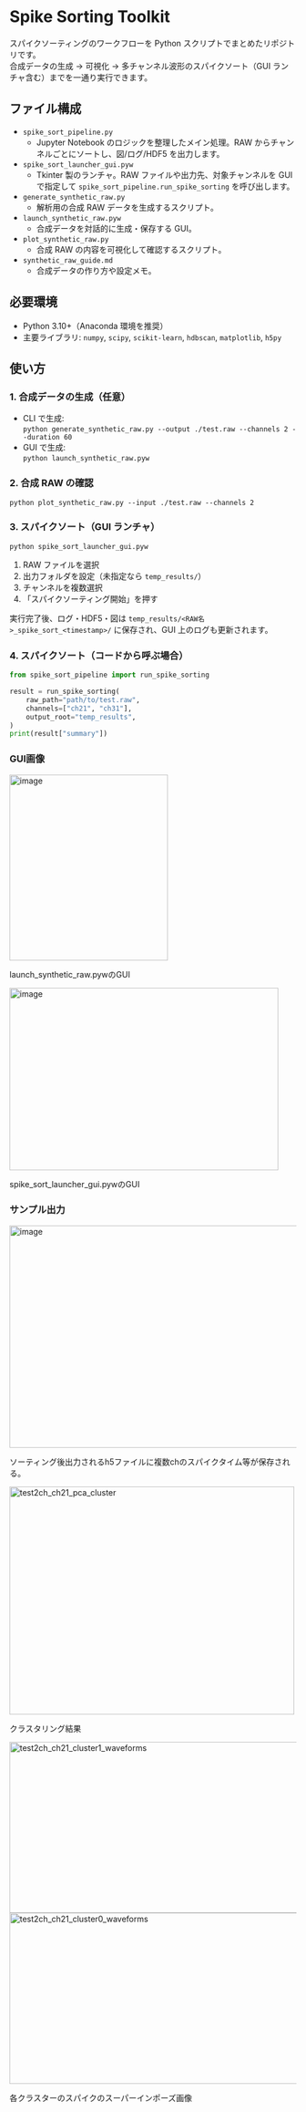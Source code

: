 # Spike Sorting Toolkit
スパイクソーティングのワークフローを Python スクリプトでまとめたリポジトリです。  
合成データの生成 → 可視化 → 多チャンネル波形のスパイクソート（GUI ランチャ含む）までを一通り実行できます。

## ファイル構成
- `spike_sort_pipeline.py`  
  - Jupyter Notebook のロジックを整理したメイン処理。RAW からチャンネルごとにソートし、図/ログ/HDF5 を出力します。
- `spike_sort_launcher_gui.pyw`  
  - Tkinter 製のランチャ。RAW ファイルや出力先、対象チャンネルを GUI で指定して `spike_sort_pipeline.run_spike_sorting` を呼び出します。
- `generate_synthetic_raw.py`  
  - 解析用の合成 RAW データを生成するスクリプト。
- `launch_synthetic_raw.pyw`  
  - 合成データを対話的に生成・保存する GUI。
- `plot_synthetic_raw.py`  
  - 合成 RAW の内容を可視化して確認するスクリプト。
- `synthetic_raw_guide.md`  
  - 合成データの作り方や設定メモ。

## 必要環境
- Python 3.10+（Anaconda 環境を推奨）
- 主要ライブラリ: `numpy`, `scipy`, `scikit-learn`, `hdbscan`, `matplotlib`, `h5py`

## 使い方
### 1. 合成データの生成（任意）

- CLI で生成:  
```python generate_synthetic_raw.py --output ./test.raw --channels 2 --duration 60```
- GUI で生成:  
```python launch_synthetic_raw.pyw```

### 2. 合成 RAW の確認
```python plot_synthetic_raw.py --input ./test.raw --channels 2```

### 3. スパイクソート（GUI ランチャ）
```python spike_sort_launcher_gui.pyw```

1. RAW ファイルを選択  
2. 出力フォルダを設定（未指定なら `temp_results/`）  
3. チャンネルを複数選択  
4. 「スパイクソーティング開始」を押す

実行完了後、ログ・HDF5・図は `temp_results/<RAW名>_spike_sort_<timestamp>/` に保存され、GUI 上のログも更新されます。

### 4. スパイクソート（コードから呼ぶ場合）
```python
from spike_sort_pipeline import run_spike_sorting

result = run_spike_sorting(
    raw_path="path/to/test.raw",
    channels=["ch21", "ch31"],
    output_root="temp_results",
)
print(result["summary"])
```
### GUI画像
<img width="278" height="326" alt="image" src="https://github.com/user-attachments/assets/a0b6b50b-08e6-4118-9f5c-81f65f020ea0" />  

launch_synthetic_raw.pywのGUI  
  
<img width="472" height="320" alt="image" src="https://github.com/user-attachments/assets/8a04c1f0-d6d7-4190-9bcb-e2f8ef98432e" />  

spike_sort_launcher_gui.pywのGUI  
  
### サンプル出力  
<img width="565" height="390" alt="image" src="https://github.com/user-attachments/assets/5eafa048-d943-4898-929b-2d9e3f7ecf21" />    

ソーティング後出力されるh5ファイルに複数chのスパイクタイム等が保存される。    
  
<img width="500" height="400" alt="test2ch_ch21_pca_cluster" src="https://github.com/user-attachments/assets/1e3b1cf5-e7ac-4ca2-ab61-5d2bfcaba621" />   

クラスタリング結果    
  
<img width="600" height="300" alt="test2ch_ch21_cluster1_waveforms" src="https://github.com/user-attachments/assets/82c55af6-45db-44cf-a476-088db231b45d" />  

<img width="600" height="300" alt="test2ch_ch21_cluster0_waveforms" src="https://github.com/user-attachments/assets/b59d85b5-b099-452f-aa8b-f70238163822" />  

各クラスターのスパイクのスーパーインポーズ画像  




